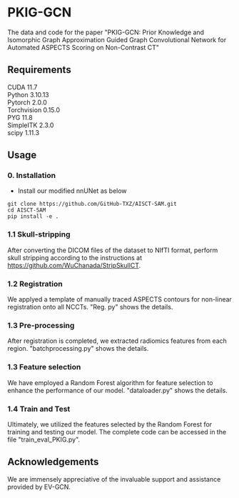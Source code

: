 # PKIG-GCN
The data and code for the paper "PKIG-GCN: Prior Knowledge and Isomorphic Graph Approximation Guided Graph Convolutional Network for Automated ASPECTS Scoring on Non-Contrast CT" <br />




## Requirements
CUDA 11.7<br />
Python 3.10.13<br /> 
Pytorch 2.0.0<br />
Torchvision 0.15.0<br />
PYG 11.8<br />
SimpleITK 2.3.0 <br />
scipy 1.11.3 <br />

## Usage

### 0. Installation
* Install our modified nnUNet as below
  
```
git clone https://github.com/GitHub-TXZ/AISCT-SAM.git
cd AISCT-SAM
pip install -e .

```

### 1.1 Skull-stripping
After converting the DICOM files of the dataset to NIfTI format, perform skull stripping according to the instructions at https://github.com/WuChanada/StripSkullCT.  <br />

### 1.2 Registration
We applyed a template of manually traced ASPECTS contours for non-linear registration onto all NCCTs. "Reg. py" shows the details.   <br />

### 1.3 Pre-processing
After registration is completed, we extracted radiomics features from each region. "batchprocessing.py" shows the details.  <br />

### 1.3 Feature selection
We have employed a Random Forest algorithm for feature selection to enhance the performance of our model. "dataloader.py" shows the details.

### 1.4 Train and Test
Ultimately, we utilized the features selected by the Random Forest for training and testing our model. The complete code can be accessed in the file "train_eval_PKIG.py".

## Acknowledgements
We are immensely appreciative of the invaluable support and assistance provided by EV-GCN. <br />

